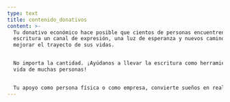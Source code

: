 ```yaml
---
type: text
title: contenido_donativos
content: >-
  Tu donativo económico hace posible que cientos de personas encuentren en la
  escritura un canal de expresión, una luz de esperanza y nuevos caminos para
  mejorar el trayecto de sus vidas.


  No importa la cantidad. ¡Ayúdanos a llevar la escritura como herramienta a la
  vida de muchas personas!


  Tu apoyo como persona física o como empresa, convierte sueños en realidades.
---
```


